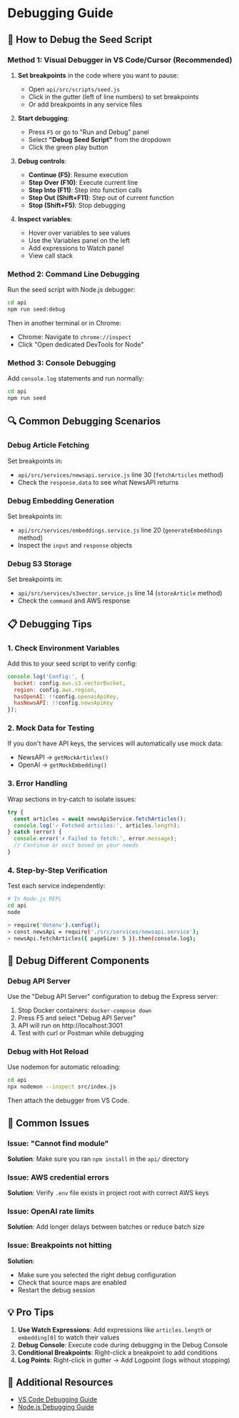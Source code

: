 # Debugging Guide

## 🐛 How to Debug the Seed Script

### Method 1: Visual Debugger in VS Code/Cursor (Recommended)

1. **Set breakpoints** in the code where you want to pause:
   - Open `api/src/scripts/seed.js`
   - Click in the gutter (left of line numbers) to set breakpoints
   - Or add breakpoints in any service files

2. **Start debugging**:
   - Press `F5` or go to "Run and Debug" panel
   - Select **"Debug Seed Script"** from the dropdown
   - Click the green play button

3. **Debug controls**:
   - **Continue (F5)**: Resume execution
   - **Step Over (F10)**: Execute current line
   - **Step Into (F11)**: Step into function calls
   - **Step Out (Shift+F11)**: Step out of current function
   - **Stop (Shift+F5)**: Stop debugging

4. **Inspect variables**:
   - Hover over variables to see values
   - Use the Variables panel on the left
   - Add expressions to Watch panel
   - View call stack

### Method 2: Command Line Debugging

Run the seed script with Node.js debugger:

```bash
cd api
npm run seed:debug
```

Then in another terminal or in Chrome:
- Chrome: Navigate to `chrome://inspect`
- Click "Open dedicated DevTools for Node"

### Method 3: Console Debugging

Add `console.log` statements and run normally:

```bash
cd api
npm run seed
```

## 🔍 Common Debugging Scenarios

### Debug Article Fetching

Set breakpoints in:
- `api/src/services/newsapi.service.js` line 30 (`fetchArticles` method)
- Check the `response.data` to see what NewsAPI returns

### Debug Embedding Generation

Set breakpoints in:
- `api/src/services/embeddings.service.js` line 20 (`generateEmbeddings` method)
- Inspect the `input` and `response` objects

### Debug S3 Storage

Set breakpoints in:
- `api/src/services/s3vector.service.js` line 14 (`storeArticle` method)
- Check the `command` and AWS response

## 📋 Debugging Tips

### 1. Check Environment Variables

Add this to your seed script to verify config:

```javascript
console.log('Config:', {
  bucket: config.aws.s3.vectorBucket,
  region: config.aws.region,
  hasOpenAI: !!config.openaiApiKey,
  hasNewsAPI: !!config.newsApiKey
});
```

### 2. Mock Data for Testing

If you don't have API keys, the services will automatically use mock data:
- NewsAPI → `getMockArticles()`
- OpenAI → `getMockEmbedding()`

### 3. Error Handling

Wrap sections in try-catch to isolate issues:

```javascript
try {
  const articles = await newsApiService.fetchArticles();
  console.log('✓ Fetched articles:', articles.length);
} catch (error) {
  console.error('✗ Failed to fetch:', error.message);
  // Continue or exit based on your needs
}
```

### 4. Step-by-Step Verification

Test each service independently:

```bash
# In Node.js REPL
cd api
node

> require('dotenv').config();
> const newsApi = require('./src/services/newsapi.service');
> newsApi.fetchArticles({ pageSize: 5 }).then(console.log);
```

## 🎯 Debug Different Components

### Debug API Server

Use the "Debug API Server" configuration to debug the Express server:

1. Stop Docker containers: `docker-compose down`
2. Press F5 and select "Debug API Server"
3. API will run on http://localhost:3001
4. Test with curl or Postman while debugging

### Debug with Hot Reload

Use nodemon for automatic reloading:

```bash
cd api
npx nodemon --inspect src/index.js
```

Then attach the debugger from VS Code.

## 🚨 Common Issues

### Issue: "Cannot find module"
**Solution**: Make sure you ran `npm install` in the `api/` directory

### Issue: AWS credential errors
**Solution**: Verify `.env` file exists in project root with correct AWS keys

### Issue: OpenAI rate limits
**Solution**: Add longer delays between batches or reduce batch size

### Issue: Breakpoints not hitting
**Solution**: 
- Make sure you selected the right debug configuration
- Check that source maps are enabled
- Restart the debug session

## 💡 Pro Tips

1. **Use Watch Expressions**: Add expressions like `articles.length` or `embedding[0]` to watch their values
2. **Debug Console**: Execute code during debugging in the Debug Console
3. **Conditional Breakpoints**: Right-click a breakpoint to add conditions
4. **Log Points**: Right-click in gutter → Add Logpoint (logs without stopping)

## 🔗 Additional Resources

- [VS Code Debugging Guide](https://code.visualstudio.com/docs/editor/debugging)
- [Node.js Debugging Guide](https://nodejs.org/en/docs/guides/debugging-getting-started/)

